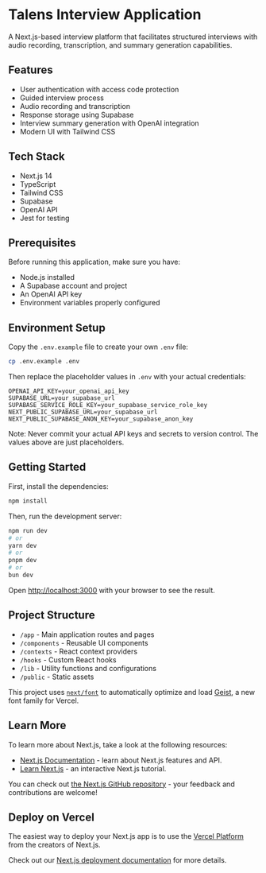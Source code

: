 # Talens Interview Application

A Next.js-based interview platform that facilitates structured interviews with audio recording, transcription, and summary generation capabilities.

## Features

- User authentication with access code protection
- Guided interview process
- Audio recording and transcription
- Response storage using Supabase
- Interview summary generation with OpenAI integration
- Modern UI with Tailwind CSS

## Tech Stack

- Next.js 14
- TypeScript
- Tailwind CSS
- Supabase
- OpenAI API
- Jest for testing

## Prerequisites

Before running this application, make sure you have:
- Node.js installed
- A Supabase account and project
- An OpenAI API key
- Environment variables properly configured

## Environment Setup

Copy the `.env.example` file to create your own `.env` file:

```bash
cp .env.example .env
```

Then replace the placeholder values in `.env` with your actual credentials:
```env
OPENAI_API_KEY=your_openai_api_key
SUPABASE_URL=your_supabase_url
SUPABASE_SERVICE_ROLE_KEY=your_supabase_service_role_key
NEXT_PUBLIC_SUPABASE_URL=your_supabase_url
NEXT_PUBLIC_SUPABASE_ANON_KEY=your_supabase_anon_key
```

Note: Never commit your actual API keys and secrets to version control. The values above are just placeholders.

## Getting Started

First, install the dependencies:

```bash
npm install
```

Then, run the development server:

```bash
npm run dev
# or
yarn dev
# or
pnpm dev
# or
bun dev
```

Open [http://localhost:3000](http://localhost:3000) with your browser to see the result.

## Project Structure

- `/app` - Main application routes and pages
- `/components` - Reusable UI components
- `/contexts` - React context providers
- `/hooks` - Custom React hooks
- `/lib` - Utility functions and configurations
- `/public` - Static assets

This project uses [`next/font`](https://nextjs.org/docs/app/building-your-application/optimizing/fonts) to automatically optimize and load [Geist](https://vercel.com/font), a new font family for Vercel.

## Learn More

To learn more about Next.js, take a look at the following resources:

- [Next.js Documentation](https://nextjs.org/docs) - learn about Next.js features and API.
- [Learn Next.js](https://nextjs.org/learn) - an interactive Next.js tutorial.

You can check out [the Next.js GitHub repository](https://github.com/vercel/next.js) - your feedback and contributions are welcome!

## Deploy on Vercel

The easiest way to deploy your Next.js app is to use the [Vercel Platform](https://vercel.com/new?utm_medium=default-template&filter=next.js&utm_source=create-next-app&utm_campaign=create-next-app-readme) from the creators of Next.js.

Check out our [Next.js deployment documentation](https://nextjs.org/docs/app/building-your-application/deploying) for more details.
